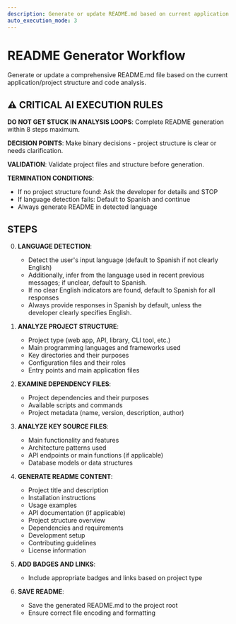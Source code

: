 ```yaml
---
description: Generate or update README.md based on current application analysis
auto_execution_mode: 3
---
```


# README Generator Workflow

Generate or update a comprehensive README.md file based on the current application/project structure and code analysis.

## ⚠️ CRITICAL AI EXECUTION RULES

**DO NOT GET STUCK IN ANALYSIS LOOPS**: Complete README generation within 8 steps maximum.

**DECISION POINTS**: Make binary decisions - project structure is clear or needs clarification.

**VALIDATION**: Validate project files and structure before generation.

**TERMINATION CONDITIONS**:
- If no project structure found: Ask the developer for details and STOP
- If language detection fails: Default to Spanish and continue
- Always generate README in detected language

## STEPS

0. **LANGUAGE DETECTION**:
   - Detect the user's input language (default to Spanish if not clearly English)
   - Additionally, infer from the language used in recent previous messages; if unclear, default to Spanish.
   - If no clear English indicators are found, default to Spanish for all responses
   - Always provide responses in Spanish by default, unless the developer clearly specifies English.

1. **ANALYZE PROJECT STRUCTURE**:
   - Project type (web app, API, library, CLI tool, etc.)
   - Main programming languages and frameworks used
   - Key directories and their purposes
   - Configuration files and their roles
   - Entry points and main application files

2. **EXAMINE DEPENDENCY FILES**:
   - Project dependencies and their purposes
   - Available scripts and commands
   - Project metadata (name, version, description, author)

3. **ANALYZE KEY SOURCE FILES**:
   - Main functionality and features
   - Architecture patterns used
   - API endpoints or main functions (if applicable)
   - Database models or data structures

4. **GENERATE README CONTENT**:
   - Project title and description
   - Installation instructions
   - Usage examples
   - API documentation (if applicable)
   - Project structure overview
   - Dependencies and requirements
   - Development setup
   - Contributing guidelines
   - License information

5. **ADD BADGES AND LINKS**:
   - Include appropriate badges and links based on project type

6. **SAVE README**:
   - Save the generated README.md to the project root
   - Ensure correct file encoding and formatting